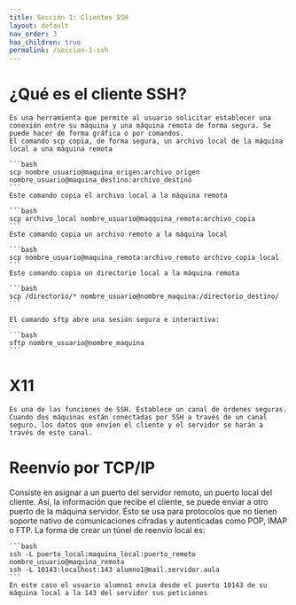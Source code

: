 ```yaml
---
title: Sección 1: Clientes SSH
layout: default
nav_order: 3
has_children: true
permalink: /seccion-1-ssh
---
```

# ¿Qué es el cliente SSH?
    Es una herramienta que permite al usuario solicitar establecer una conexión entre su máquina y una máquina remota de forma segura. Se puede hacer de forma gráfica o por comandos.
    El comando scp copia, de forma segura, un archivo local de la máquina local a una máquina remota

    ```bash
    scp nombre_usuario@maquina_origen:archivo_origen nombre_usuario@maquina_destino:archivo_destino
    ```
    Este comando copia el archivo local a la máquina remota

    ```bash
    scp archivo_local nombre_usuario@maqquina_remota:archivo_copia
    ```
    Este comando copia un archivo remoto a la máquina local

    ```bash
    scp nombre_usuario@maquina_remota:archivo_remoto archivo_copia_local
    ```
    Este comando copia un directorio local a la máquina remota

    ```bash
    scp /directorio/* nombre_usuario@nombre_maquina:/directorio_destino/
    ```
    
    El comando sftp abre una sesión segura e interactiva:

    ```bash
    sftp nombre_usuario@nombre_maquina
    ```

# X11
    Es una de las funciones de SSH. Establece un canal de órdenes seguras. Cuando dos máquinas están conectadas por SSH a través de un canal seguro, los datos que envíen el cliente y el servidor se harán a través de este canal.

# Reenvío por TCP/IP
Consiste en asignar a un puerto del servidor remoto, un puerto local del cliente. Así, la información que recibe el cliente, se puede enviar a otro puerto de la máquina servidor. 
Ésto se usa para protocolos que no tienen soporte nativo de comunicaciones cifradas y autenticadas como POP, IMAP o FTP. La forma de crear un túnel de reenvío local es:

    ```bash
    ssh -L puerto_local:maquina_local:puerto_remoto nombre_usuario@maquina_remota
    ssh -L 10143:localhost:143 alumno1@mail.servidor.aula
    ```
    En este caso el usuario alumno1 envía desde el puerto 10143 de su máquina local a la 143 del servidor sus peticiones



